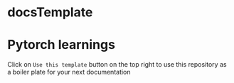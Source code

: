 # docsTemplate
# Pytorch learnings

Click on `Use this template` button on the top right to use this repository as a boiler plate for your next documentation
